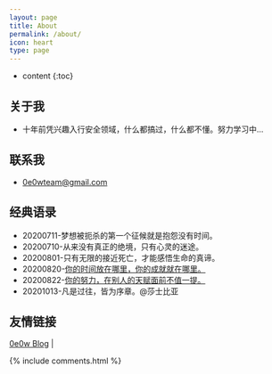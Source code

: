 ```yaml
---
layout: page
title: About
permalink: /about/
icon: heart
type: page
---
```


* content
{:toc}
## 关于我

* 十年前凭兴趣入行安全领域，什么都搞过，什么都不懂。努力学习中...

## 联系我

* 0e0wteam@gmail.com

## 经典语录

- 20200711-梦想被扼杀的第一个征候就是抱怨没有时间。
- 20200710-从来没有真正的绝境，只有心灵的迷途。
- 20200801-只有无限的接近死亡，才能感悟生命的真谛。
- 20200820-[你的时间放在哪里，你的成就就在哪里。](https://mp.weixin.qq.com/s/ofuD9Iw7crDzWLM1Kglztw)
- 20200822-[你的努力，在别人的天赋面前不值一提。](https://mp.weixin.qq.com/s/6-CxiALa2fvi-VCIXrBlAw)
- 20201013-凡是过往，皆为序章。@莎士比亚

## 友情链接

[0e0w Blog](http://www.0e0w.com) \| 



{% include comments.html %}
